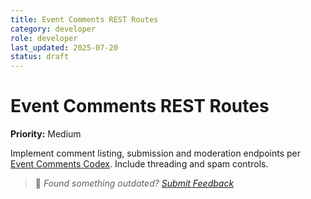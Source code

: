 ```yaml
---
title: Event Comments REST Routes
category: developer
role: developer
last_updated: 2025-07-20
status: draft
---
```

# Event Comments REST Routes

**Priority:** Medium

Implement comment listing, submission and moderation endpoints per [Event Comments Codex](../event-comments-codex.md). Include threading and spam controls.

> 💬 *Found something outdated? [Submit Feedback](../feedback.md)*
